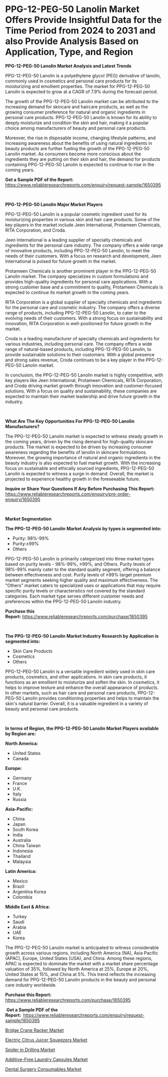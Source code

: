 <p><h1>PPG-12-PEG-50 Lanolin Market Offers Provide Insightful Data for the Time Period from 2024 to 2031 and also Provide Analysis Based on Application, Type, and Region</h1></p><p><strong>PPG-12-PEG-50 Lanolin Market Analysis and Latest Trends</strong></p>
<p><p>PPG-12-PEG-50 Lanolin is a polyethylene glycol (PEG) derivative of lanolin, commonly used in cosmetics and personal care products for its moisturizing and emollient properties. The market for PPG-12-PEG-50 Lanolin is expected to grow at a CAGR of 7.9% during the forecast period.</p><p>The growth of the PPG-12-PEG-50 Lanolin market can be attributed to the increasing demand for skincare and haircare products, as well as the growing consumer preference for natural and organic ingredients in personal care products. PPG-12-PEG-50 Lanolin is known for its ability to deeply moisturize and condition the skin and hair, making it a popular choice among manufacturers of beauty and personal care products.</p><p>Moreover, the rise in disposable income, changing lifestyle patterns, and increasing awareness about the benefits of using natural ingredients in beauty products are further fueling the growth of the PPG-12-PEG-50 Lanolin market. As consumers become more conscious about the ingredients they are putting on their skin and hair, the demand for products containing PPG-12-PEG-50 Lanolin is expected to continue to rise in the coming years.</p></p>
<p><strong>Get a Sample PDF of the Report:&nbsp;</strong> <a href="https://www.reliableresearchreports.com/enquiry/request-sample/1650395">https://www.reliableresearchreports.com/enquiry/request-sample/1650395</a></p>
<p>&nbsp;</p>
<p><strong>PPG-12-PEG-50 Lanolin Major Market Players</strong></p>
<p><p>PPG-12-PEG-50 Lanolin is a popular cosmetic ingredient used for its moisturizing properties in various skin and hair care products. Some of the key players in the market include Jeen International, Protameen Chemicals, RITA Corporation, and Croda.</p><p>Jeen International is a leading supplier of specialty chemicals and ingredients for the personal care industry. The company offers a wide range of innovative products, including PPG-12-PEG-50 Lanolin, to meet the needs of their customers. With a focus on research and development, Jeen International is poised for future growth in the market.</p><p>Protameen Chemicals is another prominent player in the PPG-12-PEG-50 Lanolin market. The company specializes in custom formulations and provides high-quality ingredients for personal care applications. With a strong customer base and a commitment to quality, Protameen Chemicals is expected to continue its market growth in the coming years.</p><p>RITA Corporation is a global supplier of specialty chemicals and ingredients for the personal care and cosmetic industry. The company offers a diverse range of products, including PPG-12-PEG-50 Lanolin, to cater to the evolving needs of their customers. With a strong focus on sustainability and innovation, RITA Corporation is well-positioned for future growth in the market.</p><p>Croda is a leading manufacturer of specialty chemicals and ingredients for various industries, including personal care. The company offers a wide range of natural-based products, including PPG-12-PEG-50 Lanolin, to provide sustainable solutions to their customers. With a global presence and strong sales revenue, Croda continues to be a key player in the PPG-12-PEG-50 Lanolin market.</p><p>In conclusion, the PPG-12-PEG-50 Lanolin market is highly competitive, with key players like Jeen International, Protameen Chemicals, RITA Corporation, and Croda driving market growth through innovation and customer-focused solutions. With a focus on quality and sustainability, these companies are expected to maintain their market leadership and drive future growth in the industry.</p></p>
<p>&nbsp;</p>
<p><strong>What Are The Key Opportunities For PPG-12-PEG-50 Lanolin Manufacturers?</strong></p>
<p><p>The PPG-12-PEG-50 Lanolin market is expected to witness steady growth in the coming years, driven by the rising demand for high-quality skincare products. The market is expected to be driven by increasing consumer awareness regarding the benefits of lanolin in skincare formulations. Moreover, the growing importance of natural and organic ingredients in the beauty industry is also expected to fuel market growth. With the increasing focus on sustainable and ethically sourced ingredients, PPG-12-PEG-50 Lanolin is expected to witness a surge in demand. Overall, the market is projected to experience healthy growth in the foreseeable future.</p></p>
<p><strong>Inquire or Share Your Questions If Any Before Purchasing This Report:</strong> <a href="https://www.reliableresearchreports.com/enquiry/pre-order-enquiry/1650395">https://www.reliableresearchreports.com/enquiry/pre-order-enquiry/1650395</a></p>
<p>&nbsp;</p>
<p><strong>Market Segmentation</strong></p>
<p><strong>The PPG-12-PEG-50 Lanolin Market Analysis by types is segmented into:</strong></p>
<p><ul><li>Purity: 98%-99%</li><li>Purity:≥99%</li><li>Others</li></ul></p>
<p><p>PPG-12-PEG-50 Lanolin is primarily categorized into three market types based on purity levels - 98%-99%, ≥99%, and Others. Purity levels of 98%-99% mainly cater to the standard quality segment, offering a balance between effectiveness and cost. Purity levels of ≥99% target premium market segments seeking higher quality and maximum effectiveness. The "Others" market caters to specialized uses or applications that may require specific purity levels or characteristics not covered by the standard categories. Each market type serves different customer needs and preferences within the PPG-12-PEG-50 Lanolin industry.</p></p>
<p><strong>Purchase this Report:&nbsp;</strong><a href="https://www.reliableresearchreports.com/purchase/1650395">https://www.reliableresearchreports.com/purchase/1650395</a></p>
<p>&nbsp;</p>
<p><strong>The PPG-12-PEG-50 Lanolin Market Industry Research by Application is segmented into:</strong></p>
<p><ul><li>Skin Care Products</li><li>Cosmetics</li><li>Others</li></ul></p>
<p><p>PPG-12-PEG-50 Lanolin is a versatile ingredient widely used in skin care products, cosmetics, and other applications. In skin care products, it functions as an emollient to moisturize and soften the skin. In cosmetics, it helps to improve texture and enhance the overall appearance of products. In other markets, such as hair care and personal care products, PPG-12-PEG-50 Lanolin provides conditioning properties and helps to maintain the skin's natural barrier. Overall, it is a valuable ingredient in a variety of beauty and personal care products.</p></p>
<p>&nbsp;</p>
<p><strong>In terms of Region, the PPG-12-PEG-50 Lanolin Market Players available by Region are:</strong></p>
<p>
    <p> <strong> North America: </strong>
        <ul>
            <li>United States</li>
            <li>Canada</li>
        </ul>
        </p> 
    <p> <strong> Europe: </strong>
        <ul>
            <li>Germany</li>
            <li>France</li>
            <li>U.K.</li>
            <li>Italy</li>
            <li>Russia</li>
        </ul>
        </p> 
    <p> <strong> Asia-Pacific: </strong>
        <ul>
            <li>China</li>
            <li>Japan</li>
            <li>South Korea</li>
            <li>India</li>
            <li>Australia</li>
            <li>China Taiwan</li>
            <li>Indonesia</li>
            <li>Thailand</li>
            <li>Malaysia</li>
        </ul>
        </p> 
    <p> <strong> Latin America: </strong>
        <ul>
            <li>Mexico</li>
            <li>Brazil</li>
            <li>Argentina Korea</li>
            <li>Colombia</li>
        </ul>
        </p> 
    <p> <strong> Middle East & Africa: </strong>
        <ul>
            <li>Turkey</li>
            <li>Saudi</li>
            <li>Arabia</li>
            <li>UAE</li>
            <li>Korea</li>
        </ul>
    </p>
    </p>
<p><p>The PPG-12-PEG-50 Lanolin market is anticipated to witness considerable growth across various regions, including North America (NA), Asia Pacific (APAC), Europe, United States (USA), and China. Among these regions, APAC is expected to dominate the market with a market share percentage valuation of 35%, followed by North America at 25%, Europe at 20%, United States at 15%, and China at 5%. This trend reflects the increasing demand for PPG-12-PEG-50 Lanolin products in the beauty and personal care industry worldwide.</p></p>
<p><strong>Purchase this Report: </strong><a href="https://www.reliableresearchreports.com/purchase/1650395">https://www.reliableresearchreports.com/purchase/1650395</a></p>
<p>&nbsp;<strong>Get a Sample PDF of the Report:&nbsp;&nbsp;</strong><a href="https://www.reliableresearchreports.com/enquiry/request-sample/1650395">https://www.reliableresearchreports.com/enquiry/request-sample/1650395</a></p>
<p><strong></strong></p>
<p><p><a href="https://github.com/mbisetmhermsr/Market-Research-Report-List-1/blob/main/bridge-crane-racker-market.md">Bridge Crane Racker Market</a></p><p><a href="https://github.com/zjyglelu/Market-Research-Report-List-1/blob/main/electric-citrus-juicer-squeezers-market.md">Electric Citrus Juicer Squeezers Market</a></p><p><a href="https://github.com/santosh758595/Market-Research-Report-List-3/blob/main/spider-in-drilling-market.md">Spider in Drilling Market</a></p><p><a href="https://github.com/mbisetmhermsr/Market-Research-Report-List-1/blob/main/additive-free-laundry-capsules-market.md">Additive-Free Laundry Capsules Market</a></p><p><a href="https://github.com/AKSHATREPORTPRIME/Market-Research-Report-List-3/blob/main/dental-surgery-consumables-market.md">Dental Surgery Consumables Market</a></p></p>